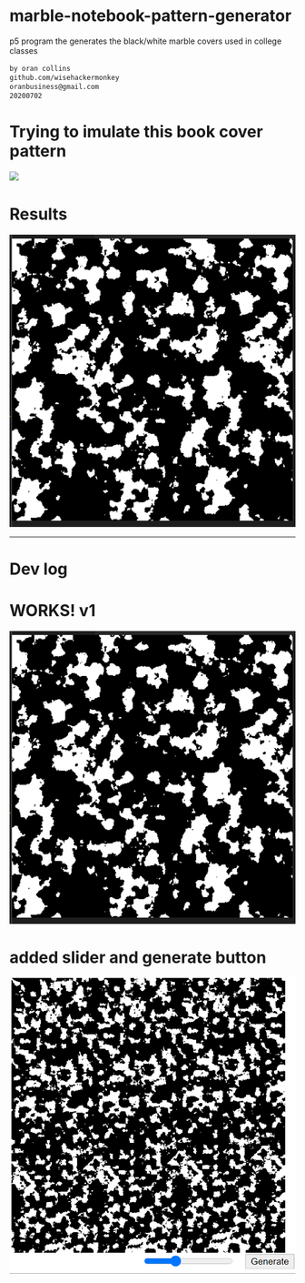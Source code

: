 # marble-notebook-pattern-generator
 p5 program the generates the black/white marble covers used in college classes
```
by oran collins
github.com/wisehackermonkey
oranbusiness@gmail.com
20200702

```

# Trying to imulate this book cover pattern
![](https://images-na.ssl-images-amazon.com/images/I/91dFyARfTZL._AC_SL1500_.jpg)
# Results

![](Screenshot_5.png)

-----
# Dev log
# WORKS! v1
![](Screenshot_5.png)
# added slider and generate button
![](Screenshot_1.png)
